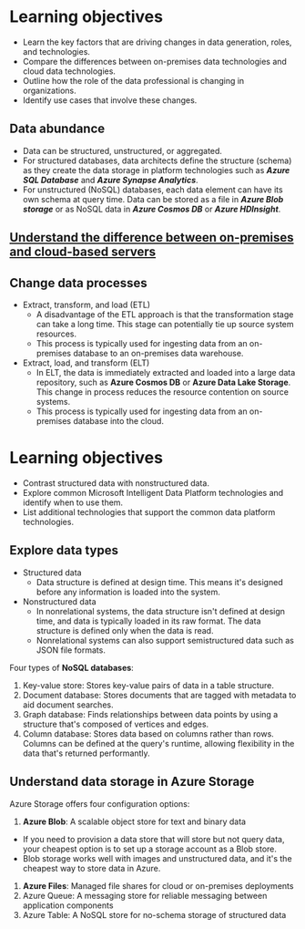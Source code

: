 # Learning objectives
- Learn the key factors that are driving changes in data generation, roles, and technologies.
- Compare the differences between on-premises data technologies and cloud data technologies.
- Outline how the role of the data professional is changing in organizations.
- Identify use cases that involve these changes.

## Data abundance
- Data can be structured, unstructured, or aggregated. 
- For structured databases, data architects define the structure (schema) as they create the data storage in platform technologies such as _**Azure SQL Database**_ and **_Azure Synapse Analytics_**. 
- For unstructured (NoSQL) databases, each data element can have its own schema at query time. Data can be stored as a file in _**Azure Blob storage**_ or as NoSQL data in **_Azure Cosmos DB_** or **_Azure HDInsight_**.


## [Understand the difference between on-premises and cloud-based servers](https://learn.microsoft.com/en-us/training/modules/evolving-world-of-data/3-systems-on-premise-vs-cloud)

## Change data processes
- Extract, transform, and load (ETL)
  - A disadvantage of the ETL approach is that the transformation stage can take a long time. This stage can potentially tie up source system resources. 
  - This process is typically used for ingesting data from an on-premises database to an on-premises data warehouse.
- Extract, load, and transform (ELT)
  - In ELT, the data is immediately extracted and loaded into a large data repository, such as **Azure Cosmos DB** or **Azure Data Lake Storage**. This change in process reduces the resource contention on source systems.
  - This process is typically used for ingesting data from an on-premises database into the cloud.


# Learning objectives
- Contrast structured data with nonstructured data.
- Explore common Microsoft Intelligent Data Platform technologies and identify when to use them.
- List additional technologies that support the common data platform technologies.

## Explore data types
- Structured data
  - Data structure is defined at design time. This means it's designed before any information is loaded into the system.
- Nonstructured data
  - In nonrelational systems, the data structure isn't defined at design time, and data is typically loaded in its raw format. The data structure is defined only when the data is read.
  - Nonrelational systems can also support semistructured data such as JSON file formats.

Four types of **NoSQL databases**:  
1. Key-value store: Stores key-value pairs of data in a table structure.
1. Document database: Stores documents that are tagged with metadata to aid document searches.
1. Graph database: Finds relationships between data points by using a structure that's composed of vertices and edges.
1. Column database: Stores data based on columns rather than rows. Columns can be defined at the query's runtime, allowing flexibility in the data that's returned performantly.

## Understand data storage in Azure Storage
Azure Storage offers four configuration options:
1. **Azure Blob**: A scalable object store for text and binary data
  - If you need to provision a data store that will store but not query data, your cheapest option is to set up a storage account as a Blob store. 
  - Blob storage works well with images and unstructured data, and it's the cheapest way to store data in Azure.  
1. **Azure Files**: Managed file shares for cloud or on-premises deployments
1. Azure Queue: A messaging store for reliable messaging between application components
1. Azure Table: A NoSQL store for no-schema storage of structured data


